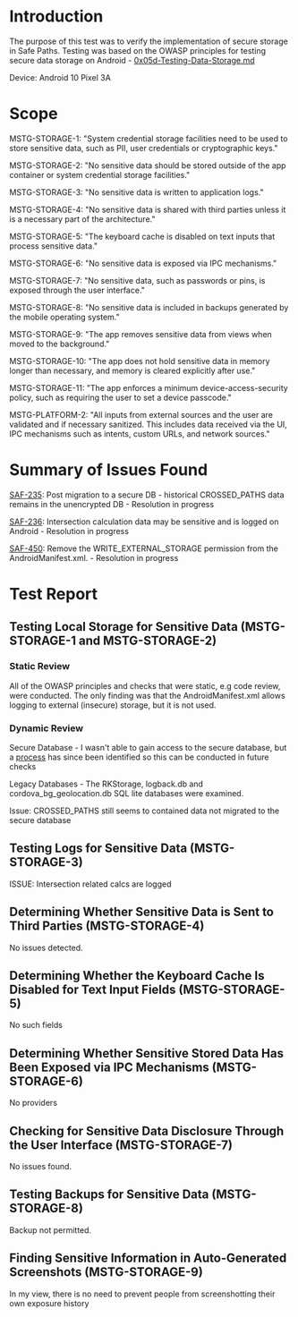 # Introduction
The purpose of this test was to verify the implementation of secure storage in Safe Paths.   Testing was based on the OWASP principles for testing secure data storage on Android - [0x05d-Testing-Data-Storage.md](https://github.com/OWASP/owasp-mstg/blob/master/Document/0x05d-Testing-Data-Storage.md)

Device:  Android 10 Pixel 3A


# Scope

MSTG-STORAGE-1: "System credential storage facilities need to be used to store sensitive data, such as PII, user credentials or cryptographic keys."

MSTG-STORAGE-2: "No sensitive data should be stored outside of the app container or system credential storage facilities."

MSTG-STORAGE-3: "No sensitive data is written to application logs."

MSTG-STORAGE-4: "No sensitive data is shared with third parties unless it is a necessary part of the architecture."

MSTG-STORAGE-5: "The keyboard cache is disabled on text inputs that process sensitive data."

MSTG-STORAGE-6: "No sensitive data is exposed via IPC mechanisms."

MSTG-STORAGE-7: "No sensitive data, such as passwords or pins, is exposed through the user interface."

MSTG-STORAGE-8: "No sensitive data is included in backups generated by the mobile operating system."

MSTG-STORAGE-9: "The app removes sensitive data from views when moved to the background."

MSTG-STORAGE-10: "The app does not hold sensitive data in memory longer than necessary, and memory is cleared explicitly after use."

MSTG-STORAGE-11: "The app enforces a minimum device-access-security policy, such as requiring the user to set a device passcode."

MSTG-PLATFORM-2: "All inputs from external sources and the user are validated and if necessary sanitized. This includes data received via the UI, IPC mechanisms such as intents, custom URLs, and network sources."


# Summary of Issues Found

[SAF-235](https://pathcheck.atlassian.net/browse/SAF-235): Post migration to a secure DB - historical CROSSED_PATHS data remains in the unencrypted DB - Resolution in progress

[SAF-236](https://pathcheck.atlassian.net/browse/SAF-236): Intersection calculation data may be sensitive and is logged on Android - Resolution in progress

[SAF-450](https://pathcheck.atlassian.net/browse/SAF-450): Remove the WRITE_EXTERNAL_STORAGE permission from the AndroidManifest.xml. - Resolution in progress


# Test Report

## Testing Local Storage for Sensitive Data (MSTG-STORAGE-1 and MSTG-STORAGE-2)

### Static Review

All of the OWASP principles and checks that were static, e.g code review, were conducted.  The only finding was that the AndroidManifest.xml allows logging to external (insecure) storage, but it is not used.

### Dynamic Review

Secure Database - I wasn't able to gain access to the secure database, but a [process](https://gist.github.com/troach-sf/f257bb7b80e6dddd4f3bade81b7b1410) has since been identified so this can be conducted in future checks

Legacy Databases - The RKStorage, logback.db and cordova_bg_geolocation.db SQL lite databases were examined.

Issue: CROSSED_PATHS still seems to contained data not migrated to the secure database


## Testing Logs for Sensitive Data (MSTG-STORAGE-3)

ISSUE: Intersection related calcs are logged

## Determining Whether Sensitive Data is Sent to Third Parties (MSTG-STORAGE-4)
No issues detected.

## Determining Whether the Keyboard Cache Is Disabled for Text Input Fields (MSTG-STORAGE-5)
No such fields

## Determining Whether Sensitive Stored Data Has Been Exposed via IPC Mechanisms (MSTG-STORAGE-6)
No providers

## Checking for Sensitive Data Disclosure Through the User Interface (MSTG-STORAGE-7)
No issues found.

## Testing Backups for Sensitive Data (MSTG-STORAGE-8)
Backup not permitted.

## Finding Sensitive Information in Auto-Generated Screenshots (MSTG-STORAGE-9)
In my view, there is no need to prevent people from screenshotting their own exposure history
